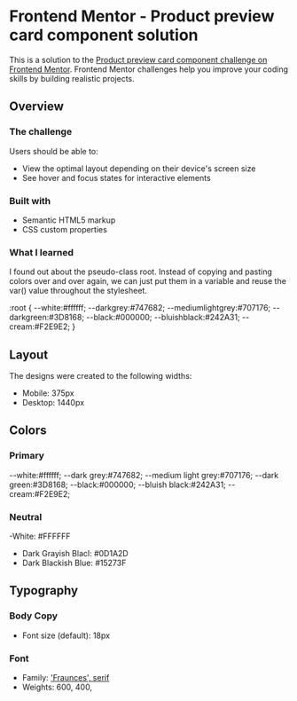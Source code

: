 # Frontend Mentor - Product preview card component solution

This is a solution to the [Product preview card component challenge on Frontend Mentor](https://www.frontendmentor.io/challenges/product-preview-card-component-GO7UmttRfa). Frontend Mentor challenges help you improve your coding skills by building realistic projects. 


## Overview

### The challenge

Users should be able to:

- View the optimal layout depending on their device's screen size
- See hover and focus states for interactive elements


### Built with

- Semantic HTML5 markup
- CSS custom properties


### What I learned

I found out about the pseudo-class root. Instead of copying and pasting colors over and over again, we can just put them in a variable and reuse the var() value throughout the stylesheet.

:root {
    --white:#ffffff;
    --darkgrey:#747682;
    --mediumlightgrey:#707176;
    --darkgreen:#3D8168;
    --black:#000000;
    --bluishblack:#242A31;
    --cream:#F2E9E2;
}

## Layout

The designs were created to the following widths:

- Mobile: 375px
- Desktop: 1440px

## Colors

### Primary

--white:#ffffff;
--dark grey:#747682;
--medium light grey:#707176;
--dark green:#3D8168;
--black:#000000;
--bluish black:#242A31;
--cream:#F2E9E2;

### Neutral

-White: #FFFFFF
- Dark Grayish Blacl: #0D1A2D
- Dark Blackish Blue: #15273F

## Typography

### Body Copy

- Font size (default): 18px

### Font

- Family: ['Fraunces', serif](https://fonts.google.com/specimen/Fraunces)
- Weights: 600, 400, 

